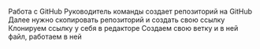 Работа с GitHub
Руководитель команды создает репозиторий на GitHub
Далее нужно скопировать репозиторий и создать свою ссылку
Клонируем ссылку у себя в редакторе
Создаем свою ветку и в ней файл, работаем в ней